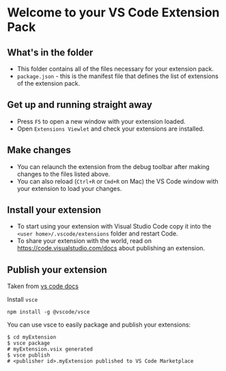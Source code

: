 # Welcome to your VS Code Extension Pack

## What's in the folder
* This folder contains all of the files necessary for your extension pack.
* `package.json` - this is the manifest file that defines the list of extensions of the extension pack.

## Get up and running straight away
* Press `F5` to open a new window with your extension loaded.
* Open `Extensions Viewlet` and check your extensions are installed.

## Make changes
* You can relaunch the extension from the debug toolbar after making changes to the files listed above.
* You can also reload (`Ctrl+R` or `Cmd+R` on Mac) the VS Code window with your extension to load your changes.

## Install your extension
* To start using your extension with Visual Studio Code copy it into the `<user home>/.vscode/extensions` folder and restart Code.
* To share your extension with the world, read on https://code.visualstudio.com/docs about publishing an extension.

## Publish your extension

Taken from [vs code docs](https://code.visualstudio.com/api/working-with-extensions/publishing-extension)

Install `vsce`

```
npm install -g @vscode/vsce
```

You can use vsce to easily package and publish your extensions:

```
$ cd myExtension
$ vsce package
# myExtension.vsix generated
$ vsce publish
# <publisher id>.myExtension published to VS Code Marketplace
```